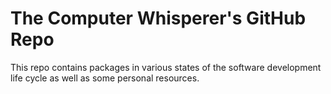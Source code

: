 # The Computer Whisperer's GitHub Repo
This repo contains packages in various states of the software development life cycle as well as some personal resources.